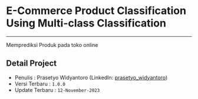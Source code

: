 # E-Commerce Product Classification Using Multi-class Classification
---
Memprediksi Produk pada toko online

## Detail Project

* Penulis : Prasetyo Widyantoro (LinkedIn: [prasetyo_widyantoro](https://www.linkedin.com/in/prasetyowidyantoro/))
* Versi Terbaru : `1.0.0`
* Update Terbaru : `12-November-2023`